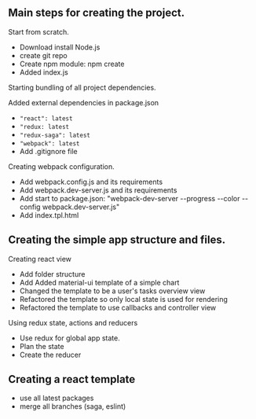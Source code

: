 ## Main steps for creating the project.

Start from scratch.

-   Download install Node.js
-   create git repo
-   Create npm module: npm create
-   Added index.js

Starting bundling of all project dependencies.

Added external dependencies in package.json

-   `"react": latest`
-   `"redux: latest`
-   `"redux-saga": latest`
-   `"webpack": latest`
-   Add .gitignore file

Creating webpack configuration.

-   Add webpack.config.js and its requirements
-   Add webpack.dev-server.js and its requirements
-   Add start to package.json: "webpack-dev-server --progress --color --config webpack.dev-server.js"
-   Add index.tpl.html

## Creating the simple app structure and files.

Creating react view

-   Add folder structure
-   Add Added material-ui template of a simple chart
-   Changed the template to be a user's tasks overview view
-   Refactored the template so only local state is used for rendering
-   Refactored the template to use callbacks and controller view

Using redux state, actions and reducers

-   Use redux for global app state.
-   Plan the state
-   Create the reducer

## Creating a react template

-   use all latest packages
-   merge all branches (saga, eslint)
